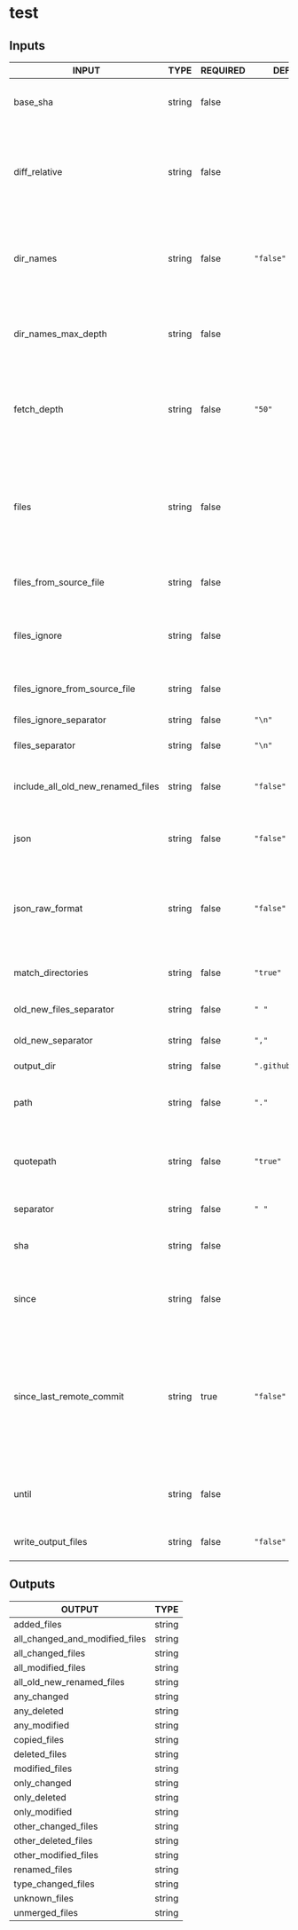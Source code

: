 # test

## Inputs

<!-- AUTO-DOC-INPUT:START - Do not remove or modify this section -->

|               INPUT               |  TYPE  | REQUIRED |       DEFAULT       |                                                                                                                 DESCRIPTION                                                                                                                 |
|-----------------------------------|--------|----------|---------------------|---------------------------------------------------------------------------------------------------------------------------------------------------------------------------------------------------------------------------------------------|
|             base_sha              | string |  false   |                     |                                                                                    Specify a different base commit<br>SHA used for comparing changes<br>                                                                                    |
|           diff_relative           | string |  false   |                     |                          Exclude changes outside the current<br> directory and show path names<br> relative to it. **NOTE:** This<br> requires you to specify the<br> top level directory via the<br>`path` input.                          |
|             dir_names             | string |  false   |      `"false"`      |                                             Output unique changed directories instead<br> of filenames. **NOTE:** This returns<br> `.` for changed files located in the root of the<br>project.                                             |
|        dir_names_max_depth        | string |  false   |                     |                                                                Maximum depth of directories to<br> output. e.g `test/test1/test2` with maxdepth of `2` returns `test/test1`.                                                                |
|            fetch_depth            | string |  false   |       `"50"`        |                                                     Depth of additional branch history<br> fetched. **NOTE**: This can be<br> adjusted to resolve errors with<br>insufficient history.                                                      |
|               files               | string |  false   |                     |                   File and directory patterns to<br> detect changes using only these<br> list of file(s) (Defaults to<br> the entire repo) **NOTE:** Multiline<br> file/directory patterns should not include<br>quotes.                    |
|      files_from_source_file       | string |  false   |                     |                                                                                            Source file(s) used to populate<br>the `files` input.                                                                                            |
|           files_ignore            | string |  false   |                     |                                                                Ignore changes to these file(s)<br> **NOTE:** Multiline file/directory patterns should<br>not include quotes.                                                                |
|   files_ignore_from_source_file   | string |  false   |                     |                                                                                         Source file(s) used to populate<br>the `files_ignore` input                                                                                         |
|      files_ignore_separator       | string |  false   |       `"\n"`        |                                                                                             Separator used to split the<br>`files_ignore` input                                                                                             |
|          files_separator          | string |  false   |       `"\n"`        |                                                                                                Separator used to split the<br>`files` input                                                                                                 |
| include_all_old_new_renamed_files | string |  false   |      `"false"`      |                                          Include `all_old_new_renamed_files` output. Note this can generate a large output<br>See: [#501](https://github.com/tj-actions/changed-files/issues/501).                                          |
|               json                | string |  false   |      `"false"`      |                                                                    Output list of changed files<br> in a JSON formatted string<br> which can be used for<br>matrix jobs.                                                                    |
|          json_raw_format          | string |  false   |      `"false"`      |                                  Output list of changed files<br> in a raw format which<br> means that the output will<br> not be surrounded by quotes<br> and special characters will not<br>be escaped.                                   |
|         match_directories         | string |  false   |      `"true"`       |                                                                                              Indicates whether to include match<br>directories                                                                                              |
|      old_new_files_separator      | string |  false   |        `" "`        |                                                                                         Split character for old and<br>new renamed filename pairs.                                                                                          |
|         old_new_separator         | string |  false   |        `","`        |                                                                                             Split character for old and<br>new filename pairs.                                                                                              |
|            output_dir             | string |  false   | `".github/outputs"` |                                                                                                    Directory to store output files.<br>                                                                                                     |
|               path                | string |  false   |        `"."`        |                                                                               Specify a relative path under<br>`$GITHUB_WORKSPACE` to locate the repository.                                                                                |
|             quotepath             | string |  false   |      `"true"`       |                                                         Use non ascii characters to<br> match files and output the<br> filenames completely verbatim by setting<br>this to `false`                                                          |
|             separator             | string |  false   |        `" "`        |                                                                                                   Split character for output strings<br>                                                                                                    |
|                sha                | string |  false   |                     |                                                                                        Specify a different commit SHA<br>used for comparing changes                                                                                         |
|               since               | string |  false   |                     |                                                                             Get changed files for commits<br> whose timestamp is older than<br>the given time.                                                                              |
|     since_last_remote_commit      | string |   true   |      `"false"`      | Use the last commit on<br> the remote branch as the<br> `base_sha`. Defaults to the last non merge commit on the<br> target branch for pull request<br> events and the previous remote<br> commit of the current branch<br>for push events. |
|               until               | string |  false   |                     |                                                                            Get changed files for commits<br> whose timestamp is earlier than<br>the given time.                                                                             |
|        write_output_files         | string |  false   |      `"false"`      |                                                                                    Write outputs to files in<br>the `.github/outputs` folder by default.                                                                                    |

<!-- AUTO-DOC-INPUT:END -->

## Outputs

<!-- AUTO-DOC-OUTPUT:START - Do not remove or modify this section -->

|             OUTPUT             |  TYPE  |
|--------------------------------|--------|
|          added_files           | string |
| all_changed_and_modified_files | string |
|       all_changed_files        | string |
|       all_modified_files       | string |
|   all_old_new_renamed_files    | string |
|          any_changed           | string |
|          any_deleted           | string |
|          any_modified          | string |
|          copied_files          | string |
|         deleted_files          | string |
|         modified_files         | string |
|          only_changed          | string |
|          only_deleted          | string |
|         only_modified          | string |
|      other_changed_files       | string |
|      other_deleted_files       | string |
|      other_modified_files      | string |
|         renamed_files          | string |
|       type_changed_files       | string |
|         unknown_files          | string |
|         unmerged_files         | string |

<!-- AUTO-DOC-OUTPUT:END -->
